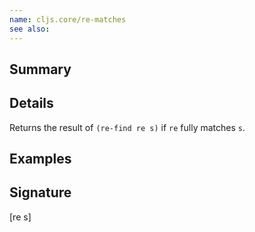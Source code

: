 ```yaml
---
name: cljs.core/re-matches
see also:
---
```


## Summary

## Details

Returns the result of `(re-find re s)` if `re` fully matches `s`.

## Examples

## Signature
[re s]
